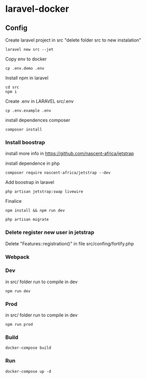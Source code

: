# laravel-docker


## Config

Create laravel project in src "delete folder src to new instalation"
```
laravel new src --jet
```

Copy env to docker
```
cp .env.demo .env
```

Install npm in laravel
```
cd src
npm i

```

Create .env in LARAVEL src/.env
```
cp .env.example .env

```

install dependences composer
```
composer install

```

### Install boostrap
install more info in https://github.com/nascent-africa/jetstrap

install dependence in php
```
composer require nascent-africa/jetstrap --dev

```

Add boostrap in laravel
```
php artisan jetstrap:swap livewire

```

Finalice 
```
npm install && npm run dev

php artisan migrate

```

### Delete register new user in jetstrap

Delete "Features::registration()" in file src/confing/fortify.php

### Webpack

### Dev
in src/ folder run to compile in dev
```
npm run dev
```

### Prod
in src/ folder run to compile in dev
```
npm run prod
```

### Build
```
docker-compose build
```

### Run
```
docker-compose up -d
```
